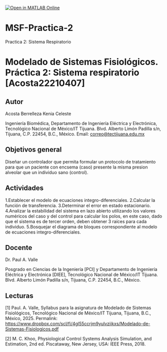 [![Open in MATLAB Online](https://www.mathworks.com/images/responsive/global/open-in-matlab-online.svg)](https://matlab.mathworks.com/open/github/v1?repo=KeniaAcosta/MSF-Practica-2)
# MSF-Practica-2
Practica 2: Sistema Respiratorio
# Modelado de Sistemas Fisiológicos. Práctica 2: Sistema respiratorio [Acosta22210407]

## Autor
Acosta Berrelleza Kenia Celeste

Ingeniería Biomédica, Departamento de Ingeniería Eléctrica y Electrónica, Tecnológico Nacional de México/IT Tijuana. Blvd. Alberto Limón Padilla s/n, Tijuana, C.P. 22454, B.C., México. Email: correo@tectijuana.edu.mx

## Objetivos general
Diseñar un controlador que permita formular un protocolo de tratamiento para que un paciente
con encsema (caso) presente la misma presion alveolar que un individuo sano (control).
## Actividades
1.Establecer el modelo de ecuaciones integro-diferenciales.
2.Calcular la función de transferencia.
3.Determinar el error en estado estacionario.
4.Analizar la estabilidad del sistema en lazo abierto utilizando los valores numéricos del caso y del control para calcular los polos, en este caso, dado que el sistema es de tercer orden, deben obtener 3 raíces para cada individuo.
5.Bosquejar el diagrama de bloques correspondiente al modelo de ecuaciones integro-diferenciales.

## Docente
Dr. Paul A. Valle

Posgrado en Ciencias de la Ingeniería [PCI] y Departamento de Ingeniería Eléctrica y Electrónica [DIEE], Tecnológico Nacional de México/IT Tijuana. Blvd. Alberto Limón Padilla s/n, Tijuana, C.P. 22454, B.C., México. 
## Lecturas
[1] Paul. A. Valle, Syllabus para la asignatura de Modelado de Sistemas Fisiológicos, Tecnológico Nacional de México/IT Tijuana, Tijuana, B.C., México, 2025. Permalink: https://www.dropbox.com/scl/fi/4gl55ccrjm9yulvziikxs/Modelado-de-Sistemas-Fisiologicos.pdf

[2] M. C. Khoo, Physiological Control Systems Analysis Simulation, and Estimation, 2nd ed. Piscataway, New Jersey, USA: IEEE Press, 2018.
